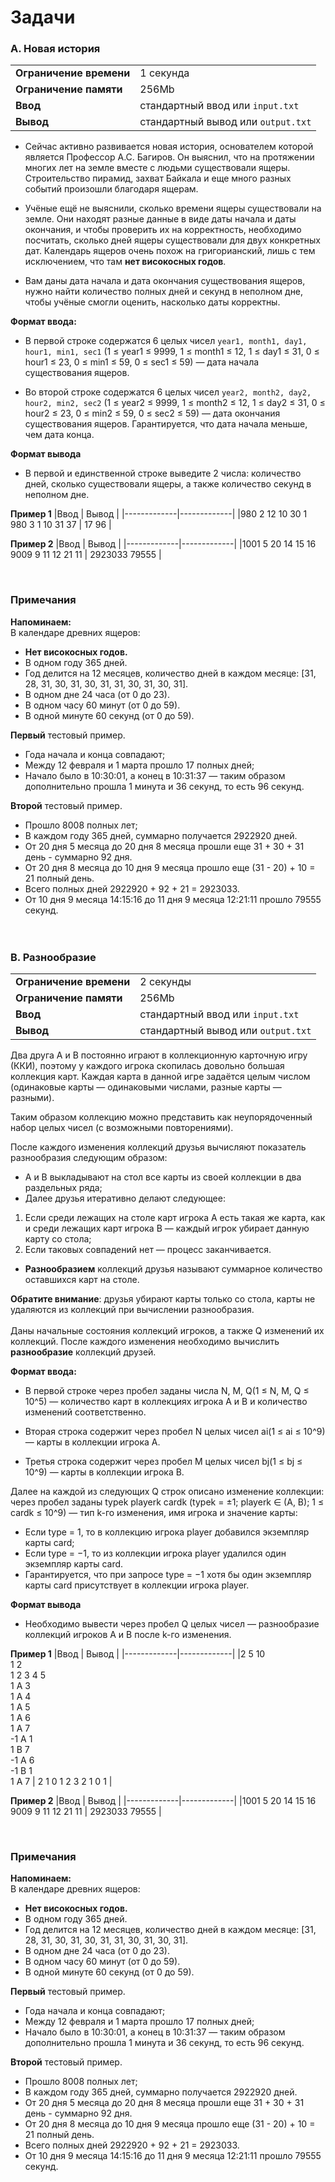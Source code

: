# Задачи 

### A. Новая история 

|                     |                     |
|-----------------------------|-----------------------------|
| **Ограничение времени**      | 1 секунда                   |
| **Ограничение памяти**      | 256Mb                       |
| **Ввод**                    | стандартный ввод или `input.txt` |
| **Вывод**                   | стандартный вывод или `output.txt` |

- Сейчас активно развивается новая история, основателем которой является Профессор А.С. Багиров. Он выяснил, что на протяжении
многих лет на земле вместе с людьми существовали ящеры. Строительство пирамид, захват Байкала и еще много разных событий
произошли благодаря ящерам.

- Учёные ещё не выяснили, сколько времени ящеры существовали на земле. Они находят разные данные в виде даты начала и даты
окончания, и чтобы проверить их на корректность, необходимо посчитать, сколько дней ящеры существовали для двух конкретных дат.
Календарь ящеров очень похож на григорианский, лишь с тем исключением, что там **нет високосных годов**.

- Вам даны дата начала и дата окончания существования ящеров, нужно найти количество полных дней и секунд в неполном дне, чтобы
учёные смогли оценить, насколько даты корректны.

**Формат ввода:**
- В первой строке содержатся 6 целых чисел `year1, month1, day1, hour1, min1, sec1` (1 ≤ year1 ≤ 9999, 1 ≤ month1 ≤ 12, 1 ≤ day1 ≤ 31, 0 ≤ hour1 ≤ 23, 0 ≤ min1 ≤ 59, 0 ≤ sec1 ≤ 59) — дата начала существования ящеров.

- Во второй строке содержатся 6 целых чисел `year2, month2, day2, hour2, min2, sec2` (1 ≤ year2 ≤ 9999, 1 ≤ month2 ≤ 12, 1 ≤ day2 ≤ 31, 0 ≤ hour2 ≤ 23, 0 ≤ min2 ≤ 59, 0 ≤ sec2 ≤ 59) — дата окончания существования ящеров. Гарантируется, что дата начала меньше, чем дата конца.

**Формат вывода**
- В первой и единственной строке выведите 2 числа: количество дней, сколько существовали ящеры, а также количество секунд в
неполном дне.

**Пример 1**
|Ввод         |    Вывод    |
|-------------|-------------|
|980 2 12 10 30 1 <br> 980 3 1 10 31 37 | 17 96 |

**Пример 2**
|Ввод         |    Вывод    |
|-------------|-------------|
|1001 5 20 14 15 16 <br> 9009 9 11 12 21 11 | 2923033 79555 |

<br>

### Примечания
**Напоминаем:** <br>
В календаре древних ящеров:<Br>
- **Нет високосных годов.**
- В одном году 365 дней.
- Год делится на 12 месяцев, количество дней в каждом месяце: [31, 28, 31, 30, 31, 30, 31, 31, 30, 31, 30, 31].
- В одном дне 24 часа (от 0 до 23).
- В одном часу 60 минут (от 0 до 59).
- В одной минуте 60 секунд (от 0 до 59).

**Первый** тестовый пример.
- Года начала и конца совпадают;
- Между 12 февраля и 1 марта прошло 17 полных дней;
- Начало было в 10:30:01, а конец в 10:31:37 — таким образом дополнительно прошла 1 минута и 36 секунд, то есть 96 секунд.

**Второй** тестовый пример.
- Прошло 8008 полных лет;
- В каждом году 365 дней, суммарно получается 2922920 дней.
- От 20 дня 5 месяца до 20 дня 8 месяца прошли еще 31 + 30 + 31 день - суммарно 92 дня.
- От 20 дня 8 месяца до 10 дня 9 месяца прошло еще (31 - 20) + 10 = 21 полный день.
- Всего полных дней 2922920 + 92 + 21 = 2923033.
- От 10 дня 9 месяца 14:15:16 до 11 дня 9 месяца 12:21:11 прошло 79555 секунд.
<br><br><br>


### B. Разнообразие

|                     |                     |
|-----------------------------|-----------------------------|
| **Ограничение времени**      | 2 секунды                   |
| **Ограничение памяти**      | 256Mb                       |
| **Ввод**                    | стандартный ввод или `input.txt` |
| **Вывод**                   | стандартный вывод или `output.txt` |

Два друга A и B постоянно играют в коллекционную карточную игру (ККИ), поэтому у каждого игрока скопилась довольно большая
коллекция карт.
Каждая карта в данной игре задаётся целым числом (одинаковые карты — одинаковыми числами, разные карты — разными).

Таким образом коллекцию можно представить как неупорядоченный набор целых чисел (с возможными повторениями).

После каждого изменения коллекций друзья вычисляют показатель разнообразия следующим образом:

- A и B выкладывают на стол все карты из своей коллекции в два раздельных ряда;
- Далее друзья итеративно делают следующее: <br>
1. Если среди лежащих на столе карт игрока A есть такая же карта, как и среди лежащих карт игрока B — каждый игрок убирает
данную карту со стола;
2. Если таковых совпадений нет — процесс заканчивается.
- **Разнообразием** коллекций друзья называют суммарное количество оставшихся карт на столе.

**Обратите внимание**: друзья убирают карты только со стола, карты не удаляются из коллекций при вычислении разнообразия. <br><br>
Даны начальные состояния коллекций игроков, а также Q изменений их коллекций. После каждого изменения необходимо вычислить
**разнообразие** коллекций друзей.


**Формат ввода:**
- В первой строке через пробел заданы числа N, M, Q(1 ≤ N, M, Q ≤ 10^5) — количество карт в коллекциях игрока A и B и
количество изменений соответственно.

- Вторая строка содержит через пробел N целых чисел ai(1 ≤ ai ≤ 10^9) — карты в коллекции игрока A.

- Третья строка содержит через пробел M целых чисел bj(1 ≤ bj ≤ 10^9) — карты в коллекции игрока B.

Далее на каждой из следующих Q строк описано изменение коллекции: через пробел заданы typek playerk cardk (typek = ±1; playerk ∈ (A, B); 1 ≤ cardk ≤ 10^9) — тип k-го изменения, имя игрока и значение карты:
- Если type = 1, то в коллекцию игрока player добавился экземпляр карты card;
- Если type = −1, то из коллекции игрока player удалился один экземпляр карты card.
- Гарантируется, что при запросе type = −1 хотя бы один экземпляр карты card присутствует в коллекции игрока player.


**Формат вывода**
- Необходимо вывести через пробел Q целых чисел — разнообразие коллекций игроков A и B после k-го изменения.


**Пример 1**
|Ввод         |    Вывод    |
|-------------|-------------|
|2 5 10 <br> 1 2 <br> 1 2 3 4 5 <br> 1 A 3 <br> 1 A 4 <br> 1 A 5<br>1 A 6<br>1 A 7<br>-1 A 1<br>1 B 7<br>-1 A 6<br>-1 B 1<br>1 A 7 | 2 1 0 1 2 3 2 1 0 1 |

**Пример 2**
|Ввод         |    Вывод    |
|-------------|-------------|
|1001 5 20 14 15 16 <br> 9009 9 11 12 21 11 | 2923033 79555 |

<br>

### Примечания
**Напоминаем:** <br>
В календаре древних ящеров:<Br>
- **Нет високосных годов.**
- В одном году 365 дней.
- Год делится на 12 месяцев, количество дней в каждом месяце: [31, 28, 31, 30, 31, 30, 31, 31, 30, 31, 30, 31].
- В одном дне 24 часа (от 0 до 23).
- В одном часу 60 минут (от 0 до 59).
- В одной минуте 60 секунд (от 0 до 59).

**Первый** тестовый пример.
- Года начала и конца совпадают;
- Между 12 февраля и 1 марта прошло 17 полных дней;
- Начало было в 10:30:01, а конец в 10:31:37 — таким образом дополнительно прошла 1 минута и 36 секунд, то есть 96 секунд.

**Второй** тестовый пример.
- Прошло 8008 полных лет;
- В каждом году 365 дней, суммарно получается 2922920 дней.
- От 20 дня 5 месяца до 20 дня 8 месяца прошли еще 31 + 30 + 31 день - суммарно 92 дня.
- От 20 дня 8 месяца до 10 дня 9 месяца прошло еще (31 - 20) + 10 = 21 полный день.
- Всего полных дней 2922920 + 92 + 21 = 2923033.
- От 10 дня 9 месяца 14:15:16 до 11 дня 9 месяца 12:21:11 прошло 79555 секунд.

